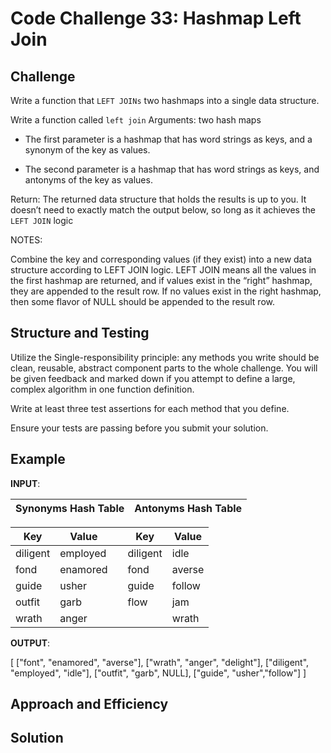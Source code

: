# Code Challenge 33: Hashmap Left Join

## Challenge

Write a function that `LEFT JOINs` two hashmaps into a single data structure.

Write a function called `left join`
Arguments: two hash maps

- The first parameter is a hashmap that has word strings as keys, and a synonym of the key as values.

- The second parameter is a hashmap that has word strings as keys, and antonyms of the key as values.

Return: The returned data structure that holds the results is up to you. It doesn’t need to exactly match the output below, so long as it achieves the `LEFT JOIN` logic

NOTES:

Combine the key and corresponding values (if they exist) into a new data structure according to LEFT JOIN logic.
LEFT JOIN means all the values in the first hashmap are returned, and if values exist in the “right” hashmap, they are appended to the result row.
If no values exist in the right hashmap, then some flavor of NULL should be appended to the result row.

## Structure and Testing

Utilize the Single-responsibility principle: any methods you write should be clean, reusable, abstract component parts to the whole challenge. You will be given feedback and marked down if you attempt to define a large, complex algorithm in one function definition.

Write at least three test assertions for each method that you define.

Ensure your tests are passing before you submit your solution.

## Example

**INPUT**:

| Synonyms Hash Table | Antonyms Hash Table |
|-----|-----|

| Key | Value |  | Key | Value |
|-----|-------|-----|-----|-----|
| diligent | employed | | diligent | idle |
| fond | enamored | | fond | averse |
| guide | usher | | guide | follow |
| outfit | garb | | flow | jam |
| wrath | anger | |  | wrath | delight|

**OUTPUT**:

[
   ["font", "enamored", "averse"],
   ["wrath", "anger", "delight"],
   ["diligent", "employed", "idle"],
   ["outfit", "garb", NULL],
   ["guide", "usher","follow"]
]

## Approach and Efficiency

## Solution
<!--- whiteboard--->
